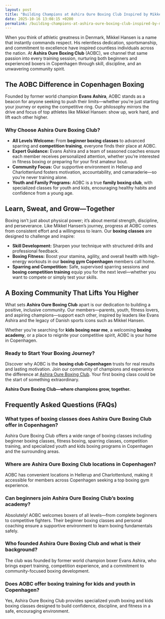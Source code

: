 ```yaml
---
layout: post
title: "Building Champions at Ashira Oure Boxing Club Inspired by Mikkel Hansen"
date: 2025-10-16 13:08:15 +0200
permalink: /building-champions-at-ashira-oure-boxing-club-inspired-by-mikkel-hansen/
---
```

When you think of athletic greatness in Denmark, Mikkel Hansen is a name that instantly commands respect. His relentless dedication, sportsmanship, and commitment to excellence have inspired countless individuals across the nation. At **Ashira Oure Boxing Club** (AOBC), we channel that same passion into every training session, nurturing both beginners and experienced boxers in Copenhagen through skill, discipline, and an unwavering community spirit.

## The AOBC Difference in Copenhagen Boxing

Founded by former world champion **Evans Ashira**, AOBC stands as a beacon for anyone seeking to push their limits—whether you’re just starting your journey or eyeing the competitive ring. Our philosophy mirrors the drive and focus of top athletes like Mikkel Hansen: show up, work hard, and lift each other higher.

### Why Choose Ashira Oure Boxing Club?

- **All Levels Welcome:** From **beginner boxing classes** to advanced sparring and **competition training**, everyone finds their place at AOBC.  
- **Expert Guidance:** Evans Ashira and a team of seasoned coaches ensure each member receives personalized attention, whether you’re interested in fitness boxing or preparing for your first amateur bout.
- **Community Focus:** Our supportive environment in Hellerup and Charlottenlund fosters motivation, accountability, and camaraderie—so you’re never training alone.
- **Youth and Family Programs:** AOBC is a true **family boxing club**, with specialized classes for youth and kids, encouraging healthy habits and confidence from a young age.

## Learn, Sweat, and Grow—Together

Boxing isn’t just about physical power; it’s about mental strength, discipline, and perseverance. Like Mikkel Hansen’s journey, progress at AOBC comes from consistent effort and a willingness to learn. Our **boxing classes** are designed to challenge and inspire:

- **Skill Development:** Sharpen your technique with structured drills and professional feedback.
- **Boxing Fitness:** Boost your stamina, agility, and overall health with high-energy workouts in our **boxing gym Copenhagen** members call home.
- **Sparring and Competition:** Safe, supervised sparring sessions and **boxing competition training** equip you for the next level—whether you want to compete or simply test your skills.

## A Boxing Community That Lifts You Higher

What sets **Ashira Oure Boxing Club** apart is our dedication to building a positive, inclusive community. Our members—parents, youth, fitness lovers, and aspiring champions—support each other, inspired by leaders like Evans Ashira and the legacy of Danish sports icons such as Mikkel Hansen.

Whether you’re searching for **kids boxing near me**, a welcoming **boxing academy**, or a place to reignite your competitive spirit, AOBC is your home in Copenhagen.

### Ready to Start Your Boxing Journey?

Discover why AOBC is the **boxing club Copenhagen** trusts for real results and lasting motivation. Join our community of champions and experience the difference at [Ashira Oure Boxing Club](https://www.ashiraoure.com/). Your first boxing class could be the start of something extraordinary.

**Ashira Oure Boxing Club—where champions grow, together.**

## Frequently Asked Questions (FAQs)

### What types of boxing classes does Ashira Oure Boxing Club offer in Copenhagen?

Ashira Oure Boxing Club offers a wide range of boxing classes including beginner boxing classes, fitness boxing, sparring classes, competition training, and specialized youth and kids boxing programs in Copenhagen and the surrounding areas.

### Where are Ashira Oure Boxing Club locations in Copenhagen?

AOBC has convenient locations in Hellerup and Charlottenlund, making it accessible for members across Copenhagen seeking a top boxing gym experience.

### Can beginners join Ashira Oure Boxing Club’s boxing academy?

Absolutely! AOBC welcomes boxers of all levels—from complete beginners to competitive fighters. Their beginner boxing classes and personal coaching ensure a supportive environment to learn boxing fundamentals safely.

### Who founded Ashira Oure Boxing Club and what is their background?

The club was founded by former world champion boxer Evans Ashira, who brings expert training, competition experience, and a commitment to community-focused boxing development.

### Does AOBC offer boxing training for kids and youth in Copenhagen?

Yes, Ashira Oure Boxing Club provides specialized youth boxing and kids boxing classes designed to build confidence, discipline, and fitness in a safe, encouraging environment.

<script type="application/ld+json">
{
  "@context": "https://schema.org",
  "@type": "BlogPosting",
  "headline": "Building Champions at Ashira Oure Boxing Club Inspired by Mikkel Hansen",
  "description": "Explore how Ashira Oure Boxing Club in Copenhagen, founded by former world champion Evans Ashira, nurtures boxing skills, fitness, and community for beginners, youth, and competitive boxers.",
  "image": "https://www.ashiraoure.com/images/boxing-club-copenhagen.jpg",
  "author": {
    "@type": "Person",
    "name": "Evans Ashira",
    "description": "Former world boxing champion and founder of Ashira Oure Boxing Club, dedicated to coaching and community building in Copenhagen."
  },
  "publisher": {
    "@type": "Person",
    "name": "Evans Ashira"
  },
  "datePublished": "2024-06-01",
  "mainEntityOfPage": {
    "@type": "WebPage",
    "@id": "https://www.ashiraoure.com/blog/building-champions-inspired-by-mikkel-hansen"
  }
}
</script>

<script type="application/ld+json">
{
  "@context": "https://schema.org",
  "@type": "FAQPage",
  "mainEntity": [
    {
      "@type": "Question",
      "name": "What types of boxing classes does Ashira Oure Boxing Club offer in Copenhagen?",
      "acceptedAnswer": {
        "@type": "Answer",
        "text": "Ashira Oure Boxing Club offers a wide range of boxing classes including beginner boxing classes, fitness boxing, sparring classes, competition training, and specialized youth and kids boxing programs in Copenhagen and the surrounding areas."
      }
    },
    {
      "@type": "Question",
      "name": "Where are Ashira Oure Boxing Club locations in Copenhagen?",
      "acceptedAnswer": {
        "@type": "Answer",
        "text": "AOBC has convenient locations in Hellerup and Charlottenlund, making it accessible for members across Copenhagen seeking a top boxing gym experience."
      }
    },
    {
      "@type": "Question",
      "name": "Can beginners join Ashira Oure Boxing Club’s boxing academy?",
      "acceptedAnswer": {
        "@type": "Answer",
        "text": "Absolutely! AOBC welcomes boxers of all levels—from complete beginners to competitive fighters. Their beginner boxing classes and personal coaching ensure a supportive environment to learn boxing fundamentals safely."
      }
    },
    {
      "@type": "Question",
      "name": "Who founded Ashira Oure Boxing Club and what is their background?",
      "acceptedAnswer": {
        "@type": "Answer",
        "text": "The club was founded by former world champion boxer Evans Ashira, who brings expert training, competition experience, and a commitment to community-focused boxing development."
      }
    },
    {
      "@type": "Question",
      "name": "Does AOBC offer boxing training for kids and youth in Copenhagen?",
      "acceptedAnswer": {
        "@type": "Answer",
        "text": "Yes, Ashira Oure Boxing Club provides specialized youth boxing and kids boxing classes designed to build confidence, discipline, and fitness in a safe, encouraging environment."
      }
    }
  ]
}
</script>